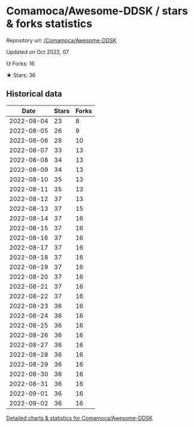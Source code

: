 # Comamoca/Awesome-DDSK / stars & forks statistics

Repository url: [/Comamoca/Awesome-DDSK](https://github.com/Comamoca/Awesome-DDSK)

Updated on Oct 2022, 07

☋ Forks: 16

★ Stars: 36

## Historical data
| Date | Stars | Forks |
|------|-------|-------|
| 2022-08-04 | 23 | 8 | 
| 2022-08-05 | 26 | 9 | 
| 2022-08-06 | 28 | 10 | 
| 2022-08-07 | 33 | 13 | 
| 2022-08-08 | 34 | 13 | 
| 2022-08-09 | 34 | 13 | 
| 2022-08-10 | 35 | 13 | 
| 2022-08-11 | 35 | 13 | 
| 2022-08-12 | 37 | 13 | 
| 2022-08-13 | 37 | 15 | 
| 2022-08-14 | 37 | 16 | 
| 2022-08-15 | 37 | 16 | 
| 2022-08-16 | 37 | 16 | 
| 2022-08-17 | 37 | 16 | 
| 2022-08-18 | 37 | 16 | 
| 2022-08-19 | 37 | 16 | 
| 2022-08-20 | 37 | 16 | 
| 2022-08-21 | 37 | 16 | 
| 2022-08-22 | 37 | 16 | 
| 2022-08-23 | 36 | 16 | 
| 2022-08-24 | 36 | 16 | 
| 2022-08-25 | 36 | 16 | 
| 2022-08-26 | 36 | 16 | 
| 2022-08-27 | 36 | 16 | 
| 2022-08-28 | 36 | 16 | 
| 2022-08-29 | 36 | 16 | 
| 2022-08-30 | 36 | 16 | 
| 2022-08-31 | 36 | 16 | 
| 2022-09-01 | 36 | 16 | 
| 2022-09-02 | 36 | 16 | 


[Detailed charts & statistics for Comamoca/Awesome-DDSK](https://reviewgithub.com/rep/Comamoca/Awesome-DDSK)
